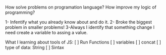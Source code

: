 How solve problems on programation language?
How improve my logic of programming?

1- Infentify what you already know about and do it.
2- Broke the biggest problem in smaller problems!
3-Always I identify that something change I need create a variable to assing a value.

What I learning about tools of JS:
[ ] Run Functions
[ ] variables
[ ] concat
[ ] type of data: String
[ ] Sintax
